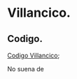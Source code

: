 # Villancico.

## Codigo.

[Codigo Villancico](https://github.com/ANGEY33/Arduino/blob/main/Villancico_burrito_sabanero1.ino);

No suena de
